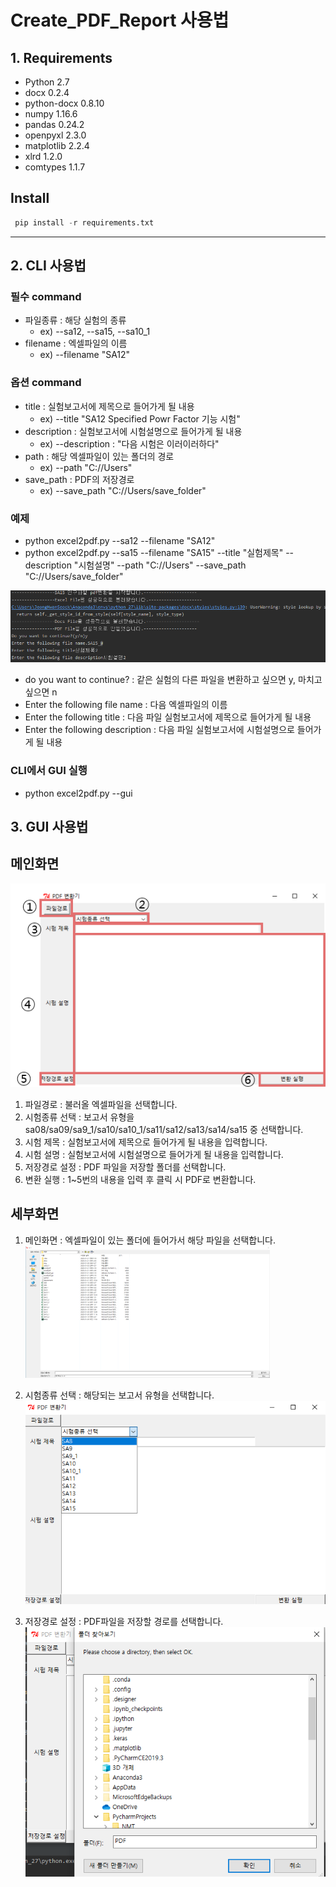 # Create_PDF_Report 사용법

## 1. Requirements
- Python 2.7
- docx 0.2.4
- python-docx 0.8.10
- numpy 1.16.6
- pandas 0.24.2
- openpyxl 2.3.0
- matplotlib 2.2.4
- xlrd 1.2.0
- comtypes 1.1.7

## Install
``` Python
 pip install -r requirements.txt
```
---
## 2. CLI 사용법
### 필수 command
- 파일종류 : 해당 실험의 종류 
  - ex) --sa12, --sa15, --sa10_1
- filename : 엑셀파일의 이름 
  - ex) --filename "SA12"

### 옵션 command
- title : 실험보고서에 제목으로 들어가게 될 내용 
  - ex) --title "SA12 Specified Powr Factor 기능 시험"
- description : 실험보고서에 시험설명으로 들어가게 될 내용 
  - ex) --description : "다음 시험은 이러이러하다"
- path : 해당 엑셀파일이 있는 폴더의 경로
  - ex) --path "C://Users"
- save_path : PDF의 저장경로
  - ex) --save_path "C://Users/save_folder"
  
### 예제
 - python excel2pdf.py --sa12 --filename "SA12"
 - python excel2pdf.py --sa15 --filename "SA15" --title "실험제목" --description "시험설명" --path "C://Users" --save_path "C://Users/save_folder"
 
 ![CLI예제](/PDF/img/CLI예제.png)
 - do you want to continue? : 같은 실험의 다른 파일을 변환하고 싶으면 y, 마치고 싶으면 n
 - Enter the following file name : 다음 엑셀파일의 이름
 - Enter the following title : 다음 파일 실험보고서에 제목으로 들어가게 될 내용
 - Enter the following description : 다음 파일 실험보고서에 시험설명으로 들어가게 될 내용
 
### CLI에서 GUI 실행
- python excel2pdf.py --gui


## 3. GUI 사용법
## 메인화면
![GUI메인](/PDF/img/GUI메인.png)

1. 파일경로 : 불러올 엑셀파일을 선택합니다.
2. 시험종류 선택 : 보고서 유형을 sa08/sa09/sa9_1/sa10/sa10_1/sa11/sa12/sa13/sa14/sa15 중 선택합니다.
3. 시험 제목 : 실험보고서에 제목으로 들어가게 될 내용을 입력합니다.
4. 시험 설명 : 실험보고서에 시험설명으로 들어가게 될 내용을 입력합니다.
5. 저장경로 설정 : PDF 파일을 저장할 폴더를 선택합니다.
6. 변환 실행 : 1~5번의 내용을 입력 후 클릭 시 PDF로 변환합니다.

## 세부화면
1. 메인화면 : 엑셀파일이 있는 폴더에 들어가서 해당 파일을 선택합니다.
![GUI_1](/PDF/img/GUI_1.png)

2. 시험종류 선택 : 해당되는 보고서 유형을 선택합니다.
![GUI_2](/PDF/img/GUI_2.png)

3. 저장경로 설정 : PDF파일을 저장할 경로를 선택합니다.
![GUI_3](/PDF/img/GUI_3.png)
